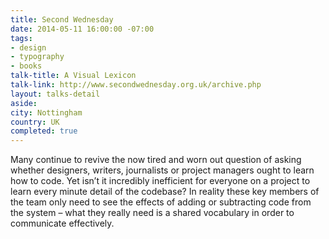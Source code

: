 ```yaml
---
title: Second Wednesday
date: 2014-05-11 16:00:00 -07:00
tags:
- design
- typography
- books
talk-title: A Visual Lexicon
talk-link: http://www.secondwednesday.org.uk/archive.php
layout: talks-detail
aside: 
city: Nottingham
country: UK
completed: true
---
```


Many continue to revive the now tired and worn out question of asking whether designers, writers, journalists or project managers ought to learn how to code. Yet isn’t it incredibly inefficient for everyone on a project to learn every minute detail of the codebase? In reality these key members of the team only need to see the effects of adding or subtracting code from the system – what they really need is a shared vocabulary in order to communicate effectively.